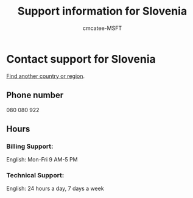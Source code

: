 ﻿---                                
title: Support information for Slovenia
author: cmcatee-MSFT
ms.author: cmcatee
manager: mnirkhe
audience: Admin
ms.topic: reference
ms.service: o365-administration
localization_priority: Priority
description: Learn how to contact support for your country or region.
ROBOTS: NOINDEX, NOFOLLOW
---

# Contact support for Slovenia

[Find another country or region](../contact-support-for-business-products.md).

## Phone number
080 080 922

## Hours
### Billing Support:

English: Mon-Fri 9 AM-5 PM

### Technical Support:

English: 24 hours a day, 7 days a week